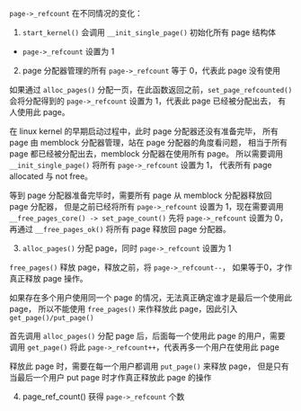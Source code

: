 `page->_refcount` 在不同情况的变化：

1. `start_kernel()` 会调用 `__init_single_page()` 初始化所有 page 结构体

* `page->_refcount` 设置为 1

2. page 分配器管理的所有 `page->_refcount` 等于 0，代表此 page 没有使用

如果通过 `alloc_pages()` 分配一页，在此函数返回之前，`set_page_refcounted()`
会将分配得到的 `page->_refcount` 设置为 1，代表此 page 已经被分配出去，
有人使用此 page。

在 linux kernel 的早期启动过程中，此时 page 分配器还没有准备完毕，
所有 page 由 memblock 分配器管理，站在 page 分配器的角度看问题，
相当于所有 page 都已经被分配出去，memblock 分配器在使用所有 page。
所以需要调用 `__init_single_page()` 将所有 `page->_refcount` 设置为 1，
代表所有 page allocated 与 not free。

等到 page 分配器准备完毕时，需要所有 page 从 memblock 分配器释放回 page 分配器，
但是之前已经将所有 `page->_refcount` 设置为 1，现在需要调用
`__free_pages_core() -> set_page_count()` 先将 `page->_refcount` 设置为 0，
再通过 `__free_pages_ok()` 将所有 page 释放回 page 分配器。

3. `alloc_pages()` 分配 page，同时 `page->_refcount` 设置为 1

`free_pages()` 释放 page，释放之前，将 `page->_refcount--`，
如果等于0，才作真正释放 page 操作。

如果存在多个用户使用同一个 page 的情况，无法真正确定谁才是最后一个使用此 page，
所以不能使用 `free_pages()` 来作释放此 page，因此引入 `get_page()/put_page()`

首先调用 `alloc_pages()` 分配 page 后，后面每一个使用此 page 的用户，需要调用
`get_page()` 将此 `page->_refcount++`，代表再多一个用户在使用此 page

释放此 page 时，需要在每一个用户都调用 `put_page()` 来释放 page，
但是只有当最后一个用户 put page 时才作真正释放此 page 的操作

4. page_ref_count() 获得 `page->_refcount` 个数
